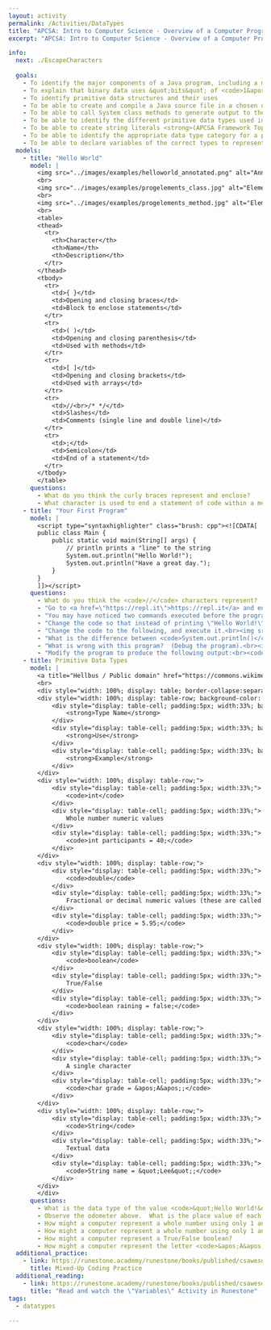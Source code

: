 ```yaml
---
layout: activity
permalink: /Activities/DataTypes
title: "APCSA: Intro to Computer Science - Overview of a Computer Program and Data Types"
excerpt: "APCSA: Intro to Computer Science - Overview of a Computer Program and Data Types"

info:
  next: ./EscapeCharacters
    
  goals: 
    - To identify the major components of a Java program, including a method and a class
    - To explain that binary data uses &quot;bits&quot; of <code>1&apos;s</code> and <code>0&apos;s</code> to represent data of various types, both numeric and textual
    - To identify primitive data structures and their uses
    - To be able to create and compile a Java source file in a chosen development environment
    - To be able to call System class methods to generate output to the console <strong>(APCSA Framework Topic 1.1 Mod 1.A)</strong>
    - To be able to identify the different primitive data types used in the Java language
    - To be able to create string literals <strong>(APCSA Framework Topic 1.1 Var 1.A)</strong>
    - To be able to identify the appropriate data type category for a particular specification. <strong>(APCSA Framework Topic 1.2 Var 1.B)</strong>
    - To be able to declare variables of the correct types to represent primitive data. <strong>(APCSA Framework Topic 1.2 Var 1.C)</strong>
  models:
    - title: "Hello World"
      model: |
        <img src="../images/examples/helloworld_annotated.png" alt="Annotated Hello World Java program example">
        <br>
        <img src="../images/examples/progelements_class.jpg" alt="Elements of a Java program: The Class">
        <br>
        <img src="../images/examples/progelements_method.jpg" alt="Elements of a Java program: The Method">
        <br>
        <table>
        <thead>
          <tr>
            <th>Character</th>
            <th>Name</th>
            <th>Description</th>
          </tr>
        </thead>
        <tbody>
          <tr>
            <td>{ }</td>
            <td>Opening and closing braces</td>
            <td>Block to enclose statements</td>
          </tr>
          <tr>
            <td>( )</td>
            <td>Opening and closing parenthesis</td>
            <td>Used with methods</td>
          </tr>
          <tr>
            <td>[ ]</td>
            <td>Opening and closing brackets</td>
            <td>Used with arrays</td>
          </tr>
          <tr>
            <td>//<br>/* */</td>
            <td>Slashes</td>
            <td>Comments (single line and double line)</td>
          </tr>
          <tr>
            <td>;</td>
            <td>Semicolon</td>
            <td>End of a statement</td>
          </tr>
        </tbody>
        </table>        
      questions: 
        - What do you think the curly braces represent and enclose?
        - What character is used to end a statement of code within a method?
    - title: "Your First Program"
      model: |
        <script type="syntaxhighlighter" class="brush: cpp"><![CDATA[
        public class Main {
            public static void main(String[] args) {
                // println prints a "line" to the string
                System.out.println("Hello World!");
                System.out.println("Have a great day.");
            }
        }
        ]]></script> 
      questions: 
        - What do you think the <code>//</code> characters represent?  
        - "Go to <a href=\"https://repl.it\">https://repl.it</a> and enter the code above into a file called <code>Main.java</code> (the filename is almost always the same as the class name, which we called <code>Main</code> in this example).  Click the \"Run\" button at the top to run the program."
        - "You may have noticed two commands executed before the program ran and printed \"Hello world!\" - to execute a program with the java command, the code in each class must first be compiled using the javac command.  Development environments such as repl.it usually do these steps for you.  Note that you can run many of our code examples in repl.it or the <a href=\"https://cscircles.cemc.uwaterloo.ca/java_visualize/\">Java Visualizer</a><br><img src=\"../images/examples/compileprocess.jpg\" alt=\"The compilation process\">"
        - "Change the code so that instead of printing \"Hello World!\" the code instead prints a greeting to your partner."  
        - "Change the code to the following, and execute it.<br><img src=\"../images/examples/systemoutprint.jpg\" alt=\"Printing statements to the screen\">"   
        - "What is the difference between <code>System.out.println()</code> and <code>System.out.print()</code>?  <strong>APCSA U1 Topic1.1 MOD 1.A.1 and MOD 1.A.2</strong>"
        - "What is wrong with this program?  (Debug the program).<br><img src=\"../images/examples/syntaxerror.jpg\" alt=\"A program with an error\">"
        - "Modify the program to produce the following output:<br><code>How are you?<br>Everything is going well.</code>"
    - title: Primitive Data Types
      model: |
        <a title="Hellbus / Public domain" href="https://commons.wikimedia.org/wiki/File:Odometer_rollover.jpg"><img width="512" alt="Odometer rollover" src="https://upload.wikimedia.org/wikipedia/commons/5/53/Odometer_rollover.jpg"></a>
        <br>      
        <div style="width: 100%; display: table; border-collapse:separate; border-spacing:5px;">
        <div style="width: 100%; display: table-row; background-color: black; color: white;">
            <div style="display: table-cell; padding:5px; width:33%; background-color: black; color: white;">
                <strong>Type Name</strong>
            </div>
            <div style="display: table-cell; padding:5px; width:33%; background-color: black; color: white;">
                <strong>Use</strong>
            </div>
            <div style="display: table-cell; padding:5px; width:33%; background-color: black; color: white;">
                <strong>Example</strong>
            </div>
        </div>
        <div style="width: 100%; display: table-row;">
            <div style="display: table-cell; padding:5px; width:33%;">
                <code>int</code>
            </div>
            <div style="display: table-cell; padding:5px; width:33%;">
                Whole number numeric values
            </div>
            <div style="display: table-cell; padding:5px; width:33%;">
                <code>int participants = 40;</code>
            </div>
        </div>    
        <div style="width: 100%; display: table-row;">
            <div style="display: table-cell; padding:5px; width:33%;">
                <code>double</code>
            </div>
            <div style="display: table-cell; padding:5px; width:33%;">
                Fractional or decimal numeric values (these are called "floating point" values)
            </div>
            <div style="display: table-cell; padding:5px; width:33%;">
                <code>double price = 5.95;</code>
            </div>
        </div>        
        <div style="width: 100%; display: table-row;">
            <div style="display: table-cell; padding:5px; width:33%;">
                <code>boolean</code>
            </div>
            <div style="display: table-cell; padding:5px; width:33%;">
                True/False
            </div>
            <div style="display: table-cell; padding:5px; width:33%;">
                <code>boolean raining = false;</code>
            </div>
        </div>  
        <div style="width: 100%; display: table-row;">
            <div style="display: table-cell; padding:5px; width:33%;">
                <code>char</code>
            </div>
            <div style="display: table-cell; padding:5px; width:33%;">
                A single character
            </div>
            <div style="display: table-cell; padding:5px; width:33%;">
                <code>char grade = &apos;A&apos;;</code>
            </div>
        </div>     
        <div style="width: 100%; display: table-row;">
            <div style="display: table-cell; padding:5px; width:33%;">
                <code>String</code>
            </div>
            <div style="display: table-cell; padding:5px; width:33%;">
                Textual data
            </div>
            <div style="display: table-cell; padding:5px; width:33%;">
                <code>String name = &quot;Lee&quot;;</code>
            </div>
        </div>       
        </div>
      questions:
        - What is the data type of the value <code>&quot;Hello World!&quot;</code>?
        - Observe the odometer above.  What is the place value of each of the digits in a decimal system?  How would this odometer count if the only digits it could display were 1 and 0?  What would each place value be then?
        - How might a computer represent a whole number using only 1 and 0 digits?  How do you use the decimal digits 0 through 9 to represent all whole numbers?        
        - How might a computer represent a whole number using only 1 and 0 digits?  How do you use the decimal digits 0 through 9 to represent all whole numbers?
        - How might a computer represent a True/False boolean?
        - How might a computer represent the letter <code>&apos;A&apos;</code> or the word <code>&quot;Hi!&quot;</code>?
  additional_practice:
    - link: https://runestone.academy/runestone/books/published/csawesome/Unit1-Getting-Started/topic-1-8-practice-coding.html
      title: Mixed-Up Coding Practice
  additional_reading:
    - link: https://runestone.academy/runestone/books/published/csawesome/Unit1-Getting-Started/topic-1-3-variables.html
      title: "Read and watch the \"Variables\" Activity in Runestone"
tags:
  - datatypes
  
---
```


